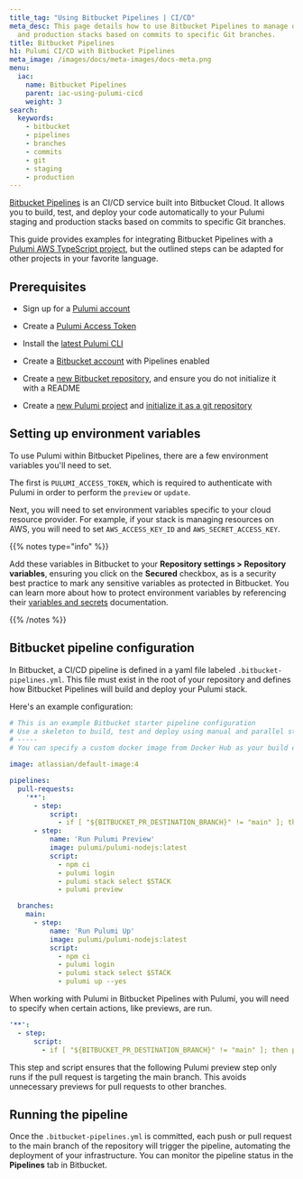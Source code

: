 ```yaml
---
title_tag: "Using Bitbucket Pipelines | CI/CD"
meta_desc: This page details how to use Bitbucket Pipelines to manage deploying staging
  and production stacks based on commits to specific Git branches.
title: Bitbucket Pipelines
h1: Pulumi CI/CD with Bitbucket Pipelines
meta_image: /images/docs/meta-images/docs-meta.png
menu:
  iac:
    name: Bitbucket Pipelines
    parent: iac-using-pulumi-cicd
    weight: 3
search:
  keywords:
    - bitbucket
    - pipelines
    - branches
    - commits
    - git
    - staging
    - production
---
```


[Bitbucket Pipelines](https://support.atlassian.com/bitbucket-cloud/docs/get-started-with-bitbucket-pipelines/) is an CI/CD service built into Bitbucket Cloud. It allows you to build, test, and deploy your code automatically to your Pulumi staging and production stacks based on commits to specific Git branches.

This guide provides examples for integrating Bitbucket Pipelines with a [Pulumi AWS TypeScript project](/docs/iac/get-started/), but the outlined steps can be adapted for other projects in your favorite language.

## Prerequisites

- Sign up for a [Pulumi account](https://app.pulumi.com)
- Create a [Pulumi Access Token](https://app.pulumi.com/account/tokens)
- Install the [latest Pulumi CLI](/docs/install/)
- Create a [Bitbucket account](https://bitbucket.org) with Pipelines enabled
- Create a [new Bitbucket repository](https://support.atlassian.com/bitbucket-cloud/docs/create-a-git-repository/), and ensure you do not initialize it with a README

- Create a [new Pulumi project](/tutorials/pulumi-fundamentals/create-a-pulumi-project/) and [initialize it as a git repository](https://git-scm.com/docs/git-init)

## Setting up environment variables

To use Pulumi within Bitbucket Pipelines, there are a few environment variables you'll need to set.

The first is `PULUMI_ACCESS_TOKEN`, which is required to authenticate with Pulumi in order to
perform the `preview` or `update`.

Next, you will need to set environment variables specific to your cloud resource provider.
For example, if your stack is managing resources on AWS, you will need to set `AWS_ACCESS_KEY_ID` and
`AWS_SECRET_ACCESS_KEY`.

{{% notes type="info" %}}

Add these variables in Bitbucket to your **Repository settings > Repository variables**, ensuring you click on the **Secured** checkbox, as is a security best practice to mark any sensitive variables as protected in Bitbucket. You can learn more about how to protect environment variables by referencing their [variables and secrets](https://support.atlassian.com/bitbucket-cloud/docs/variables-and-secrets/) documentation.

{{% /notes %}}

## Bitbucket pipeline configuration

In Bitbucket, a CI/CD pipeline is defined in a yaml file labeled `.bitbucket-pipelines.yml`. This file must exist in the root of your repository and defines how Bitbucket Pipelines will build and deploy your Pulumi stack.

Here's an example configuration:

```yaml
# This is an example Bitbucket starter pipeline configuration
# Use a skeleton to build, test and deploy using manual and parallel steps
# -----
# You can specify a custom docker image from Docker Hub as your build environment.

image: atlassian/default-image:4

pipelines:
  pull-requests:
    '**':
      - step:
          script:
            - if [ "${BITBUCKET_PR_DESTINATION_BRANCH}" != "main" ]; then printf 'target branch not main, skipping preview'; exit; fi
      - step:
          name: 'Run Pulumi Preview'
          image: pulumi/pulumi-nodejs:latest
          script:
            - npm ci
            - pulumi login
            - pulumi stack select $STACK
            - pulumi preview

  branches:
    main:
      - step:
          name: 'Run Pulumi Up'
          image: pulumi/pulumi-nodejs:latest
          script:
            - npm ci
            - pulumi login
            - pulumi stack select $STACK
            - pulumi up --yes

```

When working with Pulumi in Bitbucket Pipelines with Pulumi, you will need to specify when certain actions, like previews, are run.

```yaml
'**':
  - step:
      script:
        - if [ "${BITBUCKET_PR_DESTINATION_BRANCH}" != "main" ]; then printf 'target branch not main, skipping preview'; exit; fi
```

This step and script ensures that the following Pulumi preview step only runs if the pull request is targeting the main branch. This avoids unnecessary previews for pull requests to other branches.

## Running the pipeline

Once the `.bitbucket-pipelines.yml` is committed, each push or pull request to the main branch of the repository will trigger the pipeline, automating the deployment of your infrastructure. You can monitor the pipeline status in the **Pipelines** tab in Bitbucket.
